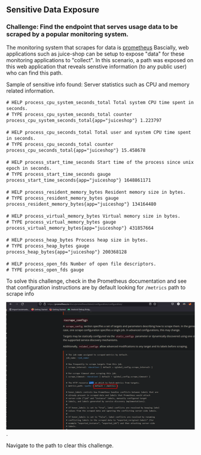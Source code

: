 ## Sensitive Data Exposure

### Challenge: Find the endpoint that serves usage data to be scraped by a popular monitoring system.

The monitoring system that scrapes for data is [prometheus](https://github.com/prometheus/prometheus) Bascially, web applications such as juice-shop can be setup to expose "data" for these monitoring applications to "collect". In this scenario, a path was exposed on this web application that reveals senstive information (to any public user) who can find this path.

Sample of sensitive info found: Server statistics such as CPU and memory related information.
```
# HELP process_cpu_system_seconds_total Total system CPU time spent in seconds.
# TYPE process_cpu_system_seconds_total counter
process_cpu_system_seconds_total{app="juiceshop"} 1.223797

# HELP process_cpu_seconds_total Total user and system CPU time spent in seconds.
# TYPE process_cpu_seconds_total counter
process_cpu_seconds_total{app="juiceshop"} 15.458678

# HELP process_start_time_seconds Start time of the process since unix epoch in seconds.
# TYPE process_start_time_seconds gauge
process_start_time_seconds{app="juiceshop"} 1648861171

# HELP process_resident_memory_bytes Resident memory size in bytes.
# TYPE process_resident_memory_bytes gauge
process_resident_memory_bytes{app="juiceshop"} 134164480

# HELP process_virtual_memory_bytes Virtual memory size in bytes.
# TYPE process_virtual_memory_bytes gauge
process_virtual_memory_bytes{app="juiceshop"} 431857664

# HELP process_heap_bytes Process heap size in bytes.
# TYPE process_heap_bytes gauge
process_heap_bytes{app="juiceshop"} 200368128

# HELP process_open_fds Number of open file descriptors.
# TYPE process_open_fds gauge
```

To solve this challenge, check in the Prometheus documentation and see that configuration instructions are by default looking for `/metrics` path to scrape info 

![](../screens/sensitive-info-metrics.png). 

Navigate to the path to clear this challenge.
